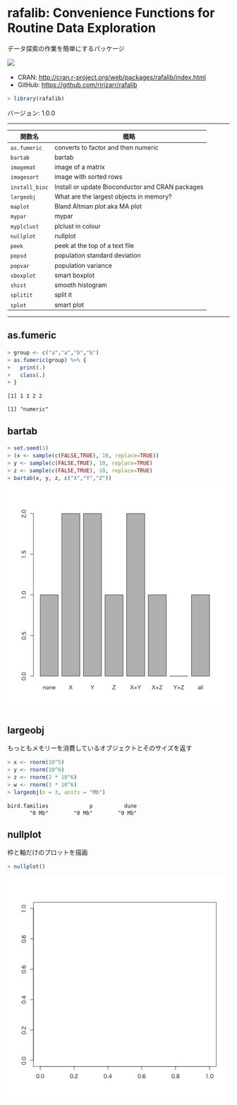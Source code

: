 

# rafalib: Convenience Functions for Routine Data Exploration

データ探索の作業を簡単にするパッケージ

[![](http://www.r-pkg.org/badges/version/rafalib)](http://cran.rstudio.com/web/packages/rafalib/index.html)

* CRAN: http://cran.r-project.org/web/packages/rafalib/index.html
* GitHub: https://github.com/ririzarr/rafalib


```r
> library(rafalib)
```

バージョン: 1.0.0

-----



| 関数名 | 概略 |
|--------|------|
| `as.fumeric` | converts to factor and then numeric |
| `bartab` | bartab |
| `imagemat` | image of a matrix |
| `imagesort` | image with sorted rows |
| `install_bioc` | Install or update Bioconductor and CRAN packages |
| `largeobj` | What are the largest objects in memory? |
| `maplot` | Bland Altman plot aka MA plot |
| `mypar` | mypar |
| `myplclust` | plclust in colour |
| `nullplot` | nullplot |
| `peek` | peek at the top of a text file |
| `popsd` | population standard deviation |
| `popvar` | population variance |
| `sboxplot` | smart boxplot |
| `shist` | smooth histogram |
| `splitit` | split it |
| `splot` | smart plot |

-----

## as.fumeric


```r
> group <- c("a","a","b","b")
> as.fumeric(group) %>% {
+   print(.)
+   class(.)
+ }
```

```
[1] 1 1 2 2
```

```
[1] "numeric"
```

## bartab


```r
> set.seed(1)
> (x <- sample(c(FALSE,TRUE), 10, replace=TRUE))
> y <- sample(c(FALSE,TRUE), 10, replace=TRUE)
> z <- sample(c(FALSE,TRUE), 10, replace=TRUE)
> bartab(x, y, z, c("X","Y","Z"))
```

![](../Figure/usage_bartab-1.png)

## largeobj

もっともメモリーを消費しているオブジェクトとそのサイズを返す


```r
> x <- rnorm(10^5)
> y <- rnorm(10^6)
> z <- rnorm(2 * 10^6)
> w <- rnorm(3 * 10^6)
> largeobj(n = 3, units = "Mb")
```

```
bird.families             p          dune 
       "0 Mb"        "0 Mb"        "0 Mb" 
```

## nullplot

枠と軸だけのプロットを描画


```r
> nullplot()
```

![](../Figure/usage_nullplot-1.png)

